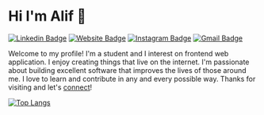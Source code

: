 # Hi I'm Alif 👋

[![Linkedin Badge](https://img.shields.io/badge/-alifzaidan-blue?style=flat&logo=Linkedin&logoColor=white&link=https://www.linkedin.com/in/alifzaidan/)](https://www.linkedin.com/in/alifzaidan/)
[![Website Badge](https://img.shields.io/badge/-alifzaidan.netlify.app-47CCCC?style=flat&logo=Google-Chrome&logoColor=white&link=https://alifzaidan.netlify.app)](https://alifzaidan.netlify.app/)
[![Instagram Badge](https://img.shields.io/badge/-@zaidanaliff__-purple?style=flat&logo=instagram&logoColor=white&link=https://instagram.com/zaidanaliff_/)](https://instagram.com/zaidanaliff_)
[![Gmail Badge](https://img.shields.io/badge/-muchammadalifzaidan-c14438?style=flat&logo=Gmail&logoColor=white&link=mailto:muchammadalifzaidan@gmail.com)](mailto:muchammadalifzaidan@gmail.com)

Welcome to my profile! I'm a student and I interest on frontend web application. I enjoy creating things that live on the internet. I'm passionate about building excellent software that improves the lives of those around me. I love to learn and contribute in any and every possible way. Thanks for visiting and let's [connect](https://www.linkedin.com/in/alifzaidan/)!

[![Top Langs](https://github-readme-stats.vercel.app/api/top-langs/?username=alifzaidan&layout=compact&theme=tokyonight)](https://github.com/anuraghazra/github-readme-stats)

